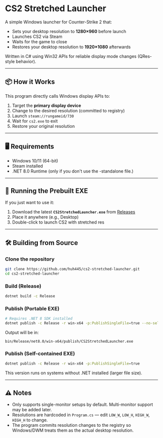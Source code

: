 # CS2 Stretched Launcher

A simple Windows launcher for Counter-Strike 2 that:
- Sets your desktop resolution to **1280×960** before launch
- Launches CS2 via Steam
- Waits for the game to close
- Restores your desktop resolution to **1920×1080** afterwards

Written in C# using Win32 APIs for reliable display mode changes (QRes-style behavior).

---

## 📦 How it Works
This program directly calls Windows display APIs to:
1. Target the **primary display device**
2. Change to the desired resolution (committed to registry)
3. Launch `steam://rungameid/730`
4. Wait for `cs2.exe` to exit
5. Restore your original resolution

---

## 🖥️ Requirements
- Windows 10/11 (64-bit)
- Steam installed
- .NET 8.0 Runtime (only if you don't use the -standalone file.)

---

## 🚀 Running the Prebuilt EXE
If you just want to use it:
1. Download the latest **`CS2StretchedLauncher.exe`** from [Releases](https://github.com/huh445/cs2-stretched-launcher/releases)
2. Place it anywhere (e.g., Desktop)
3. Double-click to launch CS2 with stretched res

---

## 🛠️ Building from Source

### Clone the repository
```bash
git clone https://github.com/huh445/cs2-stretched-launcher.git
cd cs2-stretched-launcher
```

### Build (Release)
```bash
dotnet build -c Release
```

### Publish (Portable EXE)
```bash
# Requires .NET 8 SDK installed
dotnet publish -c Release -r win-x64 -p:PublishSingleFile=true --no-self-contained
```
Output will be in:
```
bin/Release/net8.0/win-x64/publish/CS2StretchedLauncher.exe
```

### Publish (Self-contained EXE)
```bash
dotnet publish -c Release -r win-x64 -p:PublishSingleFile=true
```
This version runs on systems without .NET installed (larger file size).

---

## ⚠️ Notes
- Only supports single-monitor setups by default. Multi-monitor support may be added later.
- Resolutions are hardcoded in `Program.cs` — edit `LOW_W`, `LOW_H`, `HIGH_W`, `HIGH_H` to change.
- The program commits resolution changes to the registry so Windows/DWM treats them as the actual desktop resolution.
